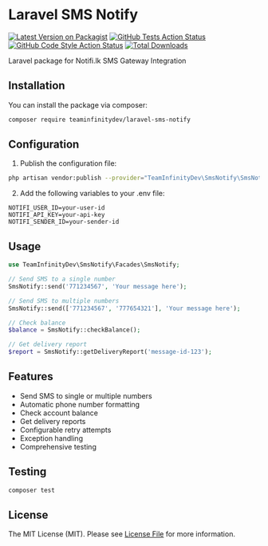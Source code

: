 # Laravel SMS Notify

[![Latest Version on Packagist](https://img.shields.io/packagist/v/teaminfinitydev/laravel-sms-notify.svg?style=flat-square)](https://packagist.org/packages/teaminfinitydev/laravel-sms-notify)
[![GitHub Tests Action Status](https://img.shields.io/github/actions/workflow/status/teaminfinitydev/laravel-sms-notify/tests.yml?branch=main&label=tests&style=flat-square)](https://github.com/teaminfinitydev/laravel-sms-notify/actions?query=workflow%3Atests+branch%3Amain)
[![GitHub Code Style Action Status](https://img.shields.io/github/actions/workflow/status/teaminfinitydev/laravel-sms-notify/tests.yml?branch=main&label=code%20style&style=flat-square)](https://github.com/teaminfinitydev/laravel-sms-notify/actions?query=workflow%3A"Fix+PHP+code+style+issues"+branch%3Amain)
[![Total Downloads](https://img.shields.io/packagist/dt/teaminfinitydev/laravel-sms-notify.svg?style=flat-square)](https://packagist.org/packages/teaminfinitydev/laravel-sms-notify)

Laravel package for Notifi.lk SMS Gateway Integration

## Installation

You can install the package via composer:

```bash
composer require teaminfinitydev/laravel-sms-notify
```

## Configuration

1. Publish the configuration file:

```bash
php artisan vendor:publish --provider="TeamInfinityDev\SmsNotify\SmsNotifyServiceProvider"
```

2. Add the following variables to your .env file:

```env
NOTIFI_USER_ID=your-user-id
NOTIFI_API_KEY=your-api-key
NOTIFI_SENDER_ID=your-sender-id
```

## Usage

```php
use TeamInfinityDev\SmsNotify\Facades\SmsNotify;

// Send SMS to a single number
SmsNotify::send('771234567', 'Your message here');

// Send SMS to multiple numbers
SmsNotify::send(['771234567', '777654321'], 'Your message here');

// Check balance
$balance = SmsNotify::checkBalance();

// Get delivery report
$report = SmsNotify::getDeliveryReport('message-id-123');
```

## Features

- Send SMS to single or multiple numbers
- Automatic phone number formatting
- Check account balance
- Get delivery reports
- Configurable retry attempts
- Exception handling
- Comprehensive testing

## Testing

```bash
composer test
```

## License

The MIT License (MIT). Please see [License File](LICENSE) for more information.